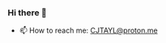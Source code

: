 ### Hi there 👋

- 📫 How to reach me: CJTAYL@proton.me

<!--
**CJTAYL/CJTAYL** is a ✨ _special_ ✨ repository because its `README.md` (this file) appears on your GitHub profile.

Here are some ideas to get you started:

- 🔭 I’m currently working on ...
- 🌱 I’m currently learning ...
- 👯 I’m looking to collaborate on ...
- 🤔 I’m looking for help with ...
- 💬 Ask me about ...
- 📫 How to reach me: CJTAYL@proton.me
- 😄 Pronouns: ...
- ⚡ Fun fact: ...
-->
